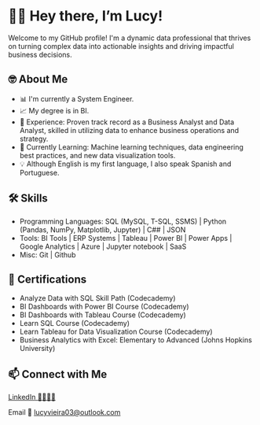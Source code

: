 # 👋🏾 Hey there, I’m Lucy!

Welcome to my GitHub profile! I'm a dynamic data professional that thrives on turning complex data into actionable insights and driving impactful business decisions.

## 🤓 About Me

- 📊 I'm currently a System Engineer.
- 📈 My degree is in BI.
- 💼 Experience: Proven track record as a Business Analyst and Data Analyst, skilled in utilizing data to enhance business operations and strategy.
- 🌱 Currently Learning: Machine learning techniques, data engineering best practices, and new data visualization tools.
- 💡 Although English is my first language, I also speak Spanish and Portuguese.

## 🛠 Skills

- Programming Languages: SQL (MySQL, T-SQL, SSMS) | Python (Pandas, NumPy, Matplotlib, Jupyter) | C## | JSON
- Tools: BI Tools | ERP Systems | Tableau | Power BI | Power Apps | Google Analytics | Azure | Jupyter notebook | SaaS 
- Misc: Git | Github

## 📜 Certifications 

- Analyze Data with SQL Skill Path (Codecademy)
- BI Dashboards with Power BI Course (Codecademy) 
- BI Dashboards with Tableau Course (Codecademy)
- Learn SQL Course (Codecademy)
- Learn Tableau for Data Visualization Course (Codecademy)
- Business Analytics with Excel: Elementary to Advanced (Johns Hopkins University)


## 📫 Connect with Me

<a href="https://www.linkedin.com/in/lucia-pazos-v/">LinkedIn 🫱🏽‍🫲🏼</a>


Email 📧 <u>lucyvieira03@outlook.com</u>

